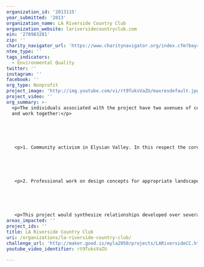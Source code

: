 ```yaml
---
organization_id: '2013115'
year_submitted: '2013'
organization_name: LA Riverside Country Club
organization_website: lariversidecountryclub.com
ein: '270983281'
zip: ''
charity_navigator_url: 'https://www.charitynavigator.org/index.cfm?bay=search.profile&ein=270983281'
ntee_type: ''
tags_indicators:
  - Environmental Quality
twitter: ''
instagram: ''
facebook: ''
org_type: Nonprofit
project_image: 'http://img.youtube.com/vi/rt9TuksVaZU/maxresdefault.jpg'
project_video: ''
org_summary: >-
  <p>The individuals associated with the project have two avenues of connection
  and work together:</p>
   
   
   
   
   
   <p>1. Community activism in Elysian Valley. In this respect the core resident participants have worked together on several environmental issues. These include organize a large public response to environmental justice issues with air quality, doing work to identify and cause watershed violators to be permitted and improve their practices in the local area.</p>
   
   
   
   
   
   <p>2. Professional work on design concepts for appropriate landscape and built environments in the LA River region. The architects and artists on various conceptual plans for LA River centric projects.</p>
   
   
   
   
   
   <p>This project would synthesize relationships developed over several years between the members of the team by giving focus to an on-the ground experimental project.</p>
areas_impacted: ''
project_ids: ''
title: LA Riverside Country Club
uri: /organizations/la-riverside-country-club/
challenge_url: 'http://maker.good.is/myla2050/projects/LARiversideCC.html'
youtube_video_identifier: rt9TuksVaZU

---
```

